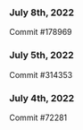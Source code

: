 ### July 8th, 2022

Commit #178969

### July 5th, 2022

Commit #314353


### July 4th, 2022

Commit #72281
